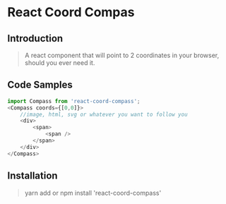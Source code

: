 # React Coord Compas

## Introduction

> A react component that will point to 2 coordinates in your browser, should you ever need it.

## Code Samples

```javascript
import Compass from 'react-coord-compass';
<Compass coords={[0,0]}>
    //image, html, svg or whatever you want to follow you
    <div>
        <span>
            <span />
        </span>
    </div>
</Compass>
```

## Installation

> yarn add or npm install 'react-coord-compass'